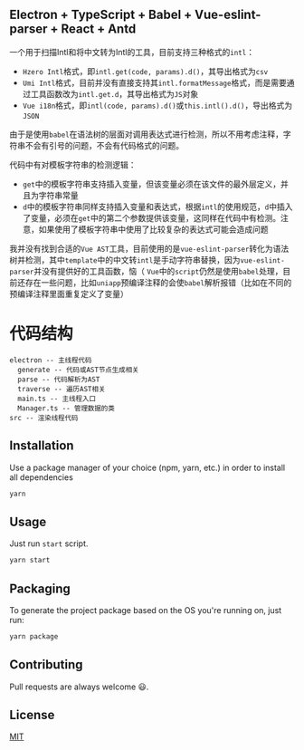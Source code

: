 ## Electron + TypeScript + Babel + Vue-eslint-parser + React + Antd

一个用于扫描Intl和将中文转为Intl的工具，目前支持三种格式的`intl`：
- `Hzero Intl`格式，即`intl.get(code, params).d()`，其导出格式为`csv`
- `Umi Intl`格式，目前并没有直接支持其`intl.formatMessage`格式，而是需要通过工具函数改为`intl.get.d`，其导出格式为`JS`对象
- `Vue i18n`格式，即`intl(code, params).d()`或`this.intl().d()`，导出格式为`JSON`

由于是使用`babel`在语法树的层面对调用表达式进行检测，所以不用考虑注释，字符串不会有引号的问题，不会有代码格式的问题。

代码中有对模板字符串的检测逻辑：
- `get`中的模板字符串支持插入变量，但该变量必须在该文件的最外层定义，并且为字符串常量
- `d`中的模板字符串同样支持插入变量和表达式，根据`intl`的使用规范，`d`中插入了变量，必须在`get`中的第二个参数提供该变量，这同样在代码中有检测。注意，如果使用了模板字符串中使用了比较复杂的表达式可能会造成问题

我并没有找到合适的`Vue AST`工具，目前使用的是`vue-eslint-parser`转化为语法树并检测，其中`template`中的中文转`intl`是手动字符串替换，因为`vue-eslint-parser`并没有提供好的工具函数，恼（
`Vue`中的`script`仍然是使用`babel`处理，目前还存在一些问题，比如`uniapp`预编译注释的会使`babel`解析报错（比如在不同的预编译注释里面重复定义了变量）

# 代码结构
```
electron -- 主线程代码
  generate -- 代码或AST节点生成相关
  parse -- 代码解析为AST
  traverse -- 遍历AST相关
  main.ts -- 主线程入口
  Manager.ts -- 管理数据的类
src -- 渲染线程代码
```

## Installation

Use a package manager of your choice (npm, yarn, etc.) in order to install all dependencies

```bash
yarn
```

## Usage

Just run `start` script.

```bash
yarn start
```

## Packaging

To generate the project package based on the OS you're running on, just run:

```bash
yarn package
```

## Contributing

Pull requests are always welcome 😃.

## License

[MIT](https://choosealicense.com/licenses/mit/)

